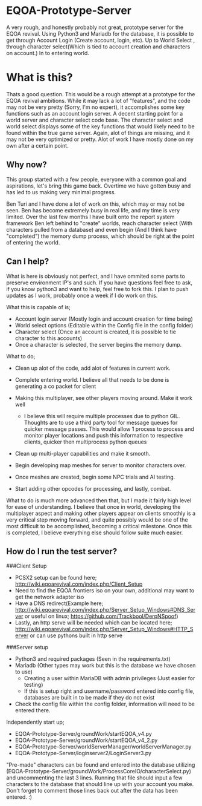 # EQOA-Prototype-Server
A very rough, and honestly probably not great, prototype server for the EQOA revival. Using Python3 and Mariadb for the database, it is possible to get through Account Login (Create account, login, etc). Up to World Select , through character select(Which is tied to account creation and characters on account.) In to entering world.

# What is this?
Thats a good question. This would be a rough attempt at a prototype for the EQOA revival ambitions. While it may lack a lot of "features", and the code may not be very pretty (Sorry, I'm no expert), it accomplishes some key functions such as an account login server. A decent starting point for a world server and character select code base. The character select and world select displays some of the key functions that would likely need to be found within the true game server. Again, alot of things are missing, and it may not be very optimized or pretty. Alot of work I have mostly done on my own after a certain point.

## Why now?
This group started with a few people, everyone with a common goal and aspirations, let's bring this game back. Overtime we have gotten busy and has led to us making very minimal progress. 

Ben Turi and I have done a lot of work on this, which may or may not be seen. Ben has become extremely busy in real life, and my time is very limited. Over the last few months I have built onto the report system framework Ben left behind to "create" worlds, reach character select (With characters pulled from a database) and even begin (And I think have "completed") the memory dump process, which should be right at the point of entering the world. 

## Can I help?
What is here is obviously not perfect, and I have ommited some parts to preserve environment IP's and such. If you have questions feel free to ask, if you know python3 and want to help, feel free to fork this. I plan to push updates as I work, probably once a week if I do work on this.

What this is capable of is;
 - Account login server (Mostly login and account creation for time being)
 - World select options (Editable within the Config file in the config folder)
 - Character select (Once an account is created, it is possible to tie character to this accounts)
 - Once a character is selected, the server begins the memory dump.
 
What to do;
 - Clean up alot of the code, add alot of features in current work.
 - Complete entering world. I believe all that needs to be done is generating a co packet for client
 - Making this multiplayer, see other players moving around. Make it work well
   - I believe this will require multiple processes due to python GIL. Thoughts are to use a third party tool for message queues for quicker message passes. This would allow 1 process to process and monitor player locations and push this information to respective clients, quicker then multiprocess python queues
 
 - Clean up multi-player capabilities and make it smooth.
 - Begin developing map meshes for server to monitor characters over.
 - Once meshes are created, begin some NPC trials and AI testing. 
 - Start adding other opcodes for processing, and lastly, combat.

What to do is much more advanced then that, but I made it fairly high level for ease of understanding. I believe that once in world, developing the multiplayer aspect and making other players appear on clients smoothly is a very critical step moving forward, and quite possibly would be one of the most difficult to be accomplished, becoming a critical milestone. Once this is completed, I believe everything else should follow suite much easier.

## How do I run the test server?
 
 ###Client Setup
  - PCSX2 setup can be found here; http://wiki.eqoarevival.com/index.php/Client_Setup
  - Need to find the EQOA frontiers iso on your own, additional may want to get the network adapter iso
  - Have a DNS redirect(Example here; http://wiki.eqoarevival.com/index.php/Server_Setup_Windows#DNS_Server or useful on linux; https://github.com/Trackbool/DerpNSpoof)
  - Lastly, an http serve will be needed which can be located here; http://wiki.eqoarevival.com/index.php/Server_Setup_Windows#HTTP_Server or can use pythons built in http serve
 
 ###Server setup
  - Python3 and required packages (Seen in the requirements.txt)
  - Mariadb (Other types may work but this is the database we have chosen to use)
    - Creating a user within MariaDB with admin privileges (Just easier for testing)
    - If this is setup right and username/password entered into config file, databases are built in to be made if they do not exist
  - Check the config file within the config folder, information will need to be entered there.

Independently start up;
 - EQOA-Prototype-Server/groundWork/startEQOA_v4.py
 - EQOA-Prototype-Server/groundWork/startEQOA_v4_2.py
 - EQOA-Prototype-Server/worldServerManager/worldServerManager.py
 - EQOA-Prototype-Server/loginserver2/LoginServer3.py
 
 "Pre-made" characters can be found and entered into the database utilizing (EQOA-Prototype-Server/groundWork/ProcessCoreIO/characterSelect.py) and uncommenting the last 3 lines. Running that file should input a few characters to the database that should line up with your account you make. Don't forget to comment those lines back out after the data has been entered. :)
